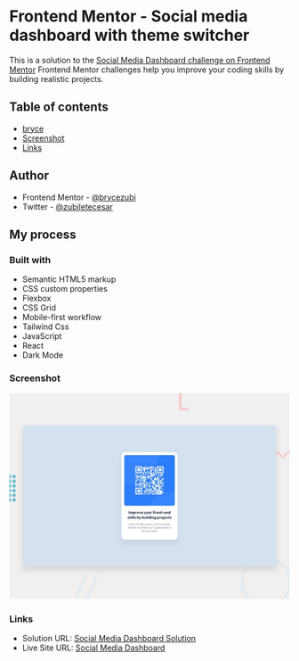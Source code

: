 # Frontend Mentor - Social media dashboard with theme switcher
This is a solution to the [Social Media Dashboard challenge on Frontend Mentor](https://www.frontendmentor.io/challenges/social-media-dashboard-with-theme-switcher-6oY8ozp_H/hub)
Frontend Mentor challenges help you improve your coding skills by building realistic projects. 

## Table of contents
- [bryce](#author)
- [Screenshot](#screenshot)
- [Links](#links)

## Author
- Frontend Mentor - [@brycezubi](https://www.frontendmentor.io/profile/brycezubi)
- Twitter - [@zubiletecesar](https://twitter.com/home)

## My process

### Built with

- Semantic HTML5 markup
- CSS custom properties
- Flexbox
- CSS Grid
- Mobile-first workflow
- Tailwind Css
- JavaScript
- React
- Dark Mode

### Screenshot

![Design preview for the Social Media Dashboard coding challenge](https://github.com/Orisabiyi/qr-component-code/blob/main/design/desktop-preview.jpg)

### Links

- Solution URL: [Social Media Dashboard Solution](https://www.frontendmentor.io/solutions/social-media-dashboard-PE_EmVX0BN)
- Live Site URL: [Social Media Dashboard](https://brycezubi.github.io/social-media-dashboard-react/)
